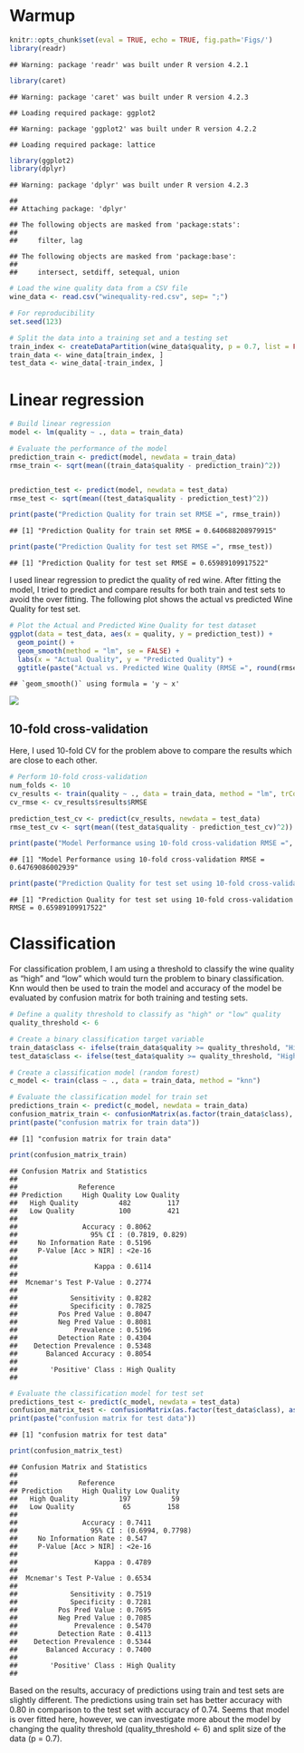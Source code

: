 Warmup
================

``` r
knitr::opts_chunk$set(eval = TRUE, echo = TRUE, fig.path='Figs/')
library(readr)
```

    ## Warning: package 'readr' was built under R version 4.2.1

``` r
library(caret)
```

    ## Warning: package 'caret' was built under R version 4.2.3

    ## Loading required package: ggplot2

    ## Warning: package 'ggplot2' was built under R version 4.2.2

    ## Loading required package: lattice

``` r
library(ggplot2)
library(dplyr)
```

    ## Warning: package 'dplyr' was built under R version 4.2.3

    ## 
    ## Attaching package: 'dplyr'

    ## The following objects are masked from 'package:stats':
    ## 
    ##     filter, lag

    ## The following objects are masked from 'package:base':
    ## 
    ##     intersect, setdiff, setequal, union

``` r
# Load the wine quality data from a CSV file
wine_data <- read.csv("winequality-red.csv", sep= ";")  

# For reproducibility
set.seed(123)

# Split the data into a training set and a testing set
train_index <- createDataPartition(wine_data$quality, p = 0.7, list = FALSE)
train_data <- wine_data[train_index, ]
test_data <- wine_data[-train_index, ]
```

# Linear regression

``` r
# Build linear regression 
model <- lm(quality ~ ., data = train_data)

# Evaluate the performance of the model
prediction_train <- predict(model, newdata = train_data)
rmse_train <- sqrt(mean((train_data$quality - prediction_train)^2))


prediction_test <- predict(model, newdata = test_data)
rmse_test <- sqrt(mean((test_data$quality - prediction_test)^2))

print(paste("Prediction Quality for train set RMSE =", rmse_train))
```

    ## [1] "Prediction Quality for train set RMSE = 0.640688208979915"

``` r
print(paste("Prediction Quality for test set RMSE =", rmse_test))
```

    ## [1] "Prediction Quality for test set RMSE = 0.65989109917522"

I used linear regression to predict the quality of red wine. After
fitting the model, I tried to predict and compare results for both train
and test sets to avoid the over fitting. The following plot shows the
actual vs predicted Wine Quality for test set.

``` r
# Plot the Actual and Predicted Wine Quality for test dataset
ggplot(data = test_data, aes(x = quality, y = prediction_test)) +
  geom_point() +
  geom_smooth(method = "lm", se = FALSE) +
  labs(x = "Actual Quality", y = "Predicted Quality") +
  ggtitle(paste("Actual vs. Predicted Wine Quality (RMSE =", round(rmse_test, 2), ")"))
```

    ## `geom_smooth()` using formula = 'y ~ x'

![](Figs/unnamed-chunk-2-1.png)<!-- -->

## 10-fold cross-validation

Here, I used 10-fold CV for the problem above to compare the results
which are close to each other.

``` r
# Perform 10-fold cross-validation
num_folds <- 10
cv_results <- train(quality ~ ., data = train_data, method = "lm", trControl = trainControl(method = "cv", number = num_folds))
cv_rmse <- cv_results$results$RMSE

prediction_test_cv <- predict(cv_results, newdata = test_data)
rmse_test_cv <- sqrt(mean((test_data$quality - prediction_test_cv)^2))

print(paste("Model Performance using 10-fold cross-validation RMSE =", cv_rmse))
```

    ## [1] "Model Performance using 10-fold cross-validation RMSE = 0.64769086002939"

``` r
print(paste("Prediction Quality for test set using 10-fold cross-validation RMSE =", rmse_test_cv))
```

    ## [1] "Prediction Quality for test set using 10-fold cross-validation RMSE = 0.65989109917522"

# Classification

For classification problem, I am using a threshold to classify the wine
quality as “high” and “low” which would turn the problem to binary
classification. Knn would then be used to train the model and accuracy
of the model be evaluated by confusion matrix for both training and
testing sets.

``` r
# Define a quality threshold to classify as "high" or "low" quality
quality_threshold <- 6  

# Create a binary classification target variable
train_data$class <- ifelse(train_data$quality >= quality_threshold, "High Quality", "Low Quality")
test_data$class <- ifelse(test_data$quality >= quality_threshold, "High Quality", "Low Quality")

# Create a classification model (random forest)
c_model <- train(class ~ ., data = train_data, method = "knn")

# Evaluate the classification model for train set
predictions_train <- predict(c_model, newdata = train_data)
confusion_matrix_train <- confusionMatrix(as.factor(train_data$class), as.factor(predictions_train))
print(paste("confusion matrix for train data"))
```

    ## [1] "confusion matrix for train data"

``` r
print(confusion_matrix_train)
```

    ## Confusion Matrix and Statistics
    ## 
    ##               Reference
    ## Prediction     High Quality Low Quality
    ##   High Quality          482         117
    ##   Low Quality           100         421
    ##                                          
    ##                Accuracy : 0.8062         
    ##                  95% CI : (0.7819, 0.829)
    ##     No Information Rate : 0.5196         
    ##     P-Value [Acc > NIR] : <2e-16         
    ##                                          
    ##                   Kappa : 0.6114         
    ##                                          
    ##  Mcnemar's Test P-Value : 0.2774         
    ##                                          
    ##             Sensitivity : 0.8282         
    ##             Specificity : 0.7825         
    ##          Pos Pred Value : 0.8047         
    ##          Neg Pred Value : 0.8081         
    ##              Prevalence : 0.5196         
    ##          Detection Rate : 0.4304         
    ##    Detection Prevalence : 0.5348         
    ##       Balanced Accuracy : 0.8054         
    ##                                          
    ##        'Positive' Class : High Quality   
    ## 

``` r
# Evaluate the classification model for test set
predictions_test <- predict(c_model, newdata = test_data)
confusion_matrix_test <- confusionMatrix(as.factor(test_data$class), as.factor(predictions_test))
print(paste("confusion matrix for test data"))
```

    ## [1] "confusion matrix for test data"

``` r
print(confusion_matrix_test)
```

    ## Confusion Matrix and Statistics
    ## 
    ##               Reference
    ## Prediction     High Quality Low Quality
    ##   High Quality          197          59
    ##   Low Quality            65         158
    ##                                           
    ##                Accuracy : 0.7411          
    ##                  95% CI : (0.6994, 0.7798)
    ##     No Information Rate : 0.547           
    ##     P-Value [Acc > NIR] : <2e-16          
    ##                                           
    ##                   Kappa : 0.4789          
    ##                                           
    ##  Mcnemar's Test P-Value : 0.6534          
    ##                                           
    ##             Sensitivity : 0.7519          
    ##             Specificity : 0.7281          
    ##          Pos Pred Value : 0.7695          
    ##          Neg Pred Value : 0.7085          
    ##              Prevalence : 0.5470          
    ##          Detection Rate : 0.4113          
    ##    Detection Prevalence : 0.5344          
    ##       Balanced Accuracy : 0.7400          
    ##                                           
    ##        'Positive' Class : High Quality    
    ## 

Based on the results, accuracy of predictions using train and test sets
are slightly different. The predictions using train set has better
accuracy with 0.80 in comparison to the test set with accuracy of 0.74.
Seems that model is over fitted here, however, we can investigate more
about the model by changing the quality threshold (quality_threshold \<-
6) and split size of the data (p = 0.7).
